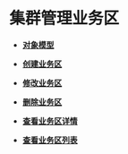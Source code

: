 # 集群管理业务区<a name="apig-phapi-200220007"></a>

-   **[对象模型](对象模型-135.md)**  

-   **[创建业务区](创建业务区.md)**  

-   **[修改业务区](修改业务区.md)**  

-   **[删除业务区](删除业务区.md)**  

-   **[查看业务区详情](查看业务区详情.md)**  

-   **[查看业务区列表](查看业务区列表.md)**  


